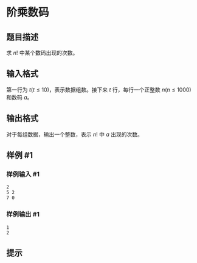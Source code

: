 # 阶乘数码

## 题目描述

求 $n!$ 中某个数码出现的次数。


## 输入格式

第一行为 $t(t \leq 10)$，表示数据组数。接下来 $t$ 行，每行一个正整数 $n(n \leq 1000)$ 和数码 $a$。


## 输出格式

对于每组数据，输出一个整数，表示 $n!$ 中 $a$ 出现的次数。


## 样例 #1

### 样例输入 #1
```
2
5 2
7 0
```

### 样例输出 #1

```
1
2
```

## 提示



